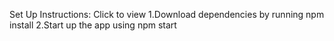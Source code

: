 Set Up Instructions: Click to view 1.Download dependencies by running npm install 2.Start up the app using npm start
